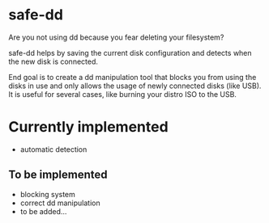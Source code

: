 # safe-dd

Are you not using dd because you fear deleting your filesystem?

safe-dd helps by saving the current disk configuration and detects when the new disk is connected.

End goal is to create a dd manipulation tool that blocks you from using the disks in use and only
allows the usage of newly connected disks (like USB).
It is useful for several cases, like burning your distro ISO to the USB.

# Currently implemented
- automatic detection

## To be implemented
- blocking system
- correct dd manipulation
- to be added...
